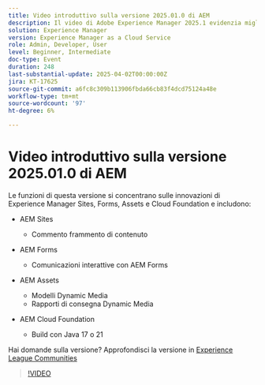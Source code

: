```yaml
---
title: Video introduttivo sulla versione 2025.01.0 di AEM
description: Il video di Adobe Experience Manager 2025.1 evidenzia miglioramenti apportati a frammenti di contenuto, moduli e risorse, tra cui elementi multimediali dinamici, strumenti di collaborazione e supporto per Java 21.
solution: Experience Manager
version: Experience Manager as a Cloud Service
role: Admin, Developer, User
level: Beginner, Intermediate
doc-type: Event
duration: 248
last-substantial-update: 2025-04-02T00:00:00Z
jira: KT-17625
source-git-commit: a6fc8c309b113906fbda66cb83f4dcd75124a48e
workflow-type: tm+mt
source-wordcount: '97'
ht-degree: 6%

---
```



# Video introduttivo sulla versione 2025.01.0 di AEM

Le funzioni di questa versione si concentrano sulle innovazioni di Experience Manager Sites, Forms, Assets e Cloud Foundation e includono:

* AEM Sites
   * Commento frammento di contenuto

* AEM Forms
   * Comunicazioni interattive con AEM Forms

* AEM Assets
   * Modelli Dynamic Media
   * Rapporti di consegna Dynamic Media

* AEM Cloud Foundation
   * Build con Java 17 o 21

Hai domande sulla versione?  Approfondisci la versione in [Experience League Communities](https://adobe.ly/4l2AibQ)

>[!VIDEO](https://video.tv.adobe.com/v/3456082/?learn=on&enablevpops&captions=ita)
